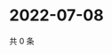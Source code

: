 # 2022-07-08

共 0 条

<!-- BEGIN WEIBO -->
<!-- 最后更新时间 Fri Jul 08 2022 22:00:55 GMT+0800 (China Standard Time) -->

<!-- END WEIBO -->
